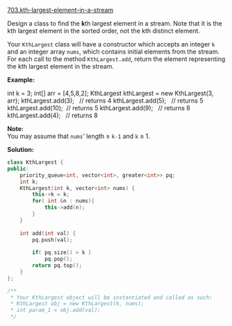 [703.kth-largest-element-in-a-stream](https://leetcode.com/problems/kth-largest-element-in-a-stream/)  

Design a class to find the **k**th largest element in a stream. Note that it is the kth largest element in the sorted order, not the kth distinct element.

Your `KthLargest` class will have a constructor which accepts an integer `k` and an integer array `nums`, which contains initial elements from the stream. For each call to the method `KthLargest.add`, return the element representing the kth largest element in the stream.

**Example:**

int k = 3;
int\[\] arr = \[4,5,8,2\];
KthLargest kthLargest = new KthLargest(3, arr);
kthLargest.add(3);   // returns 4
kthLargest.add(5);   // returns 5
kthLargest.add(10);  // returns 5
kthLargest.add(9);   // returns 8
kthLargest.add(4);   // returns 8

**Note:**  
You may assume that `nums`' length ≥ `k-1` and `k` ≥ 1.  



**Solution:**  

```cpp
class KthLargest {
public:
    priority_queue<int, vector<int>, greater<int>> pq;
    int k;
    KthLargest(int k, vector<int> nums) {
        this->k = k;
        for( int &n : nums){
            this->add(n);
        }
    }
    
    int add(int val) {
        pq.push(val);
        
        if( pq.size() > k )
            pq.pop();
        return pq.top();
    }
};

/**
 * Your KthLargest object will be instantiated and called as such:
 * KthLargest obj = new KthLargest(k, nums);
 * int param_1 = obj.add(val);
 */
```
      